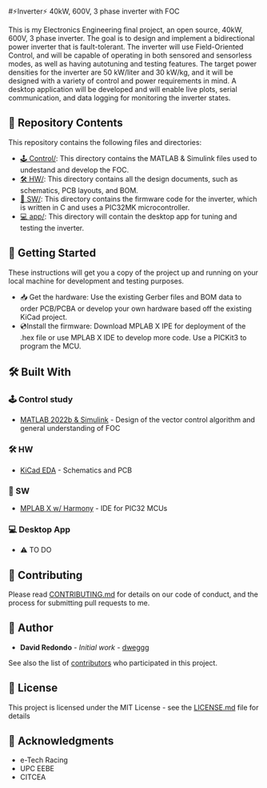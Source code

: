 #⚡Inverter⚡
40kW, 600V, 3 phase inverter with FOC 

This is my Electronics Engineering final project, an open source, 40kW, 600V, 3 phase inverter. The goal is to design and implement a bidirectional power inverter that is fault-tolerant. The inverter will use Field-Oriented Control, and will be capable of operating in both sensored and sensorless modes, as well as having autotuning and testing features. The target power densities for the inverter are 50 kW/liter and 30 kW/kg, and it will be designed with a variety of control and power requirements in mind. A desktop application will be developed and will enable live plots, serial communication, and data logging for monitoring the inverter states.

## 📁 Repository Contents
This repository contains the following files and directories:

* [🕹️ Control/](https://github.com/dweggg/Inverter/blob/main/Control/): This directory contains the MATLAB & Simulink files used to undestand and develop the FOC.
* [🛠️ HW/](https://github.com/dweggg/Inverter/blob/main/HW/): This directory contains all the design documents, such as schematics, PCB layouts, and BOM.
* [💾 SW/](https://github.com/dweggg/Inverter/blob/main/SW/): This directory contains the firmware code for the inverter, which is written in C and uses a PIC32MK microcontroller.
* [💻 app/](https://github.com/dweggg/Inverter/blob/main/app/): This directory will contain the desktop app for tuning and testing the inverter.

## 🚀 Getting Started

These instructions will get you a copy of the project up and running on your local machine for development and testing purposes.
- 📥 Get the hardware: Use the existing Gerber files and BOM data to order PCB/PCBA or develop your own hardware based off the existing KiCad project.
- 💿Install the firmware: Download MPLAB X IPE for deployment of the .hex file or use MPLAB X IDE to develop more code. Use a PICKit3 to program the MCU.

## 🛠️ Built With
### 🕹️ Control study
* [MATLAB 2022b & Simulink](https://www.mathworks.com/products/matlab.html) - Design of the vector control algorithm and general understanding of FOC

### 🛠️ HW
* [KiCad EDA](https://www.kicad.org/) - Schematics and PCB

### 💾 SW
* [MPLAB X w/ Harmony](https://www.microchip.com/en-us/tools-resources/configure/mplab-harmony) - IDE for PIC32 MCUs

### 💻 Desktop App
* ⚠️ TO DO

## 🤝 Contributing

Please read [CONTRIBUTING.md](https://github.com/dweggg/Inverter/blob/master/CONTRIBUTING.md) for details on our code of conduct, and the process for submitting pull requests to me.

## 👤 Author

* **David Redondo** - *Initial work* - [dweggg](https://github.com/dweggg)

See also the list of [contributors](https://github.com/dweggg/Inverter/contributors) who participated in this project.

## 📜 License

This project is licensed under the MIT License - see the [LICENSE.md](LICENSE.md) file for details

## 👏 Acknowledgments

* e-Tech Racing
* UPC EEBE
* CITCEA
